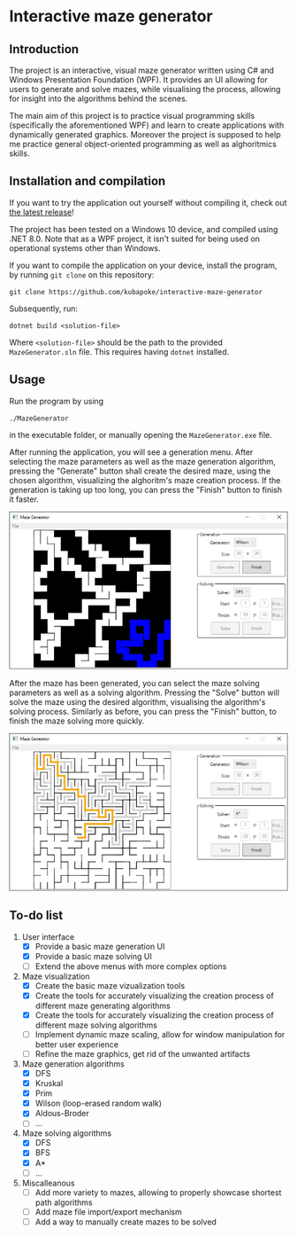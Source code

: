 # Interactive maze generator
## Introduction
The project is an interactive, visual maze generator written using C# and Windows Presentation Foundation (WPF). It provides an UI allowing for users to generate and solve mazes, while visualising the process, allowing for insight into the algorithms behind the scenes.

The main aim of this project is to practice visual programming skills (specifically the aforementioned WPF) and learn to create applications with dynamically generated graphics. Moreover the project is supposed to help me practice general object-oriented programming as well as alghoritmics skills.

## Installation and compilation
If you want to try the application out yourself without compiling it, check out [the latest release](https://github.com/kubapoke/interactive-maze-generator/releases)!

The project has been tested on a Windows 10 device, and compiled using .NET 8.0. Note that as a WPF project, it isn't suited for being used on operational systems other than Windows.

If you want to compile the application on your device, install the program, by running `git clone` on this repository:
```shell
git clone https://github.com/kubapoke/interactive-maze-generator
```
Subsequently, run:
```shell
dotnet build <solution-file>
```
Where `<solution-file>` should be the path to the provided `MazeGenerator.sln` file.
This requires having `dotnet` installed.

## Usage
Run the program by using
```shell
./MazeGenerator
```
in the executable folder, or manually opening the ```MazeGenerator.exe``` file.

After running the application, you will see a generation menu. After selecting the maze parameters as well as the maze generation algorithm, pressing the "Generate" button shall create the desired maze, using the chosen algorithm, visualizing the alghoritm's maze creation process. If the generation is taking up too long, you can press the "Finish" button to finish it faster.

![An example of a maze being generated using Wilson algorithm.](./Images/MazeGenerationExample.jpg)

After the maze has been generated, you can select the maze solving parameters as well as a solving algorithm. Pressing the "Solve" button will solve the maze using the desired algorithm, visualising the algorithm's solving process. Similarly as before, you can press the "Finish" button, to finish the maze solving more quickly.

![An example of a maze being solved using A* algorithm.](./Images/MazeSolvingExamle.jpg)

## To-do list
1. User interface
    - [X] Provide a basic maze generation UI
    - [X] Provide a basic maze solving UI
    - [ ] Extend the above menus with more complex options
2. Maze visualization
    - [X] Create the basic maze vizualization tools
    - [X] Create the tools for accurately visualizing the creation process of different maze generating algorithms
    - [X] Create the tools for accurately visualizing the creation process of different maze solving algorithms
    - [ ] Implement dynamic maze scaling, allow for window manipulation for better user experience
    - [ ] Refine the maze graphics, get rid of the unwanted artifacts
3. Maze generation algorithms
    - [X] DFS
    - [X] Kruskal
    - [X] Prim
    - [X] Wilson (loop-erased random walk)
    - [X] Aldous-Broder
    - [ ] ...
4. Maze solving algorithms
    - [X] DFS
    - [X] BFS
    - [X] A*
    - [ ] ...
5. Miscalleanous
    - [ ] Add more variety to mazes, allowing to properly showcase shortest path algorithms
    - [ ] Add maze file import/export mechanism
    - [ ] Add a way to manually create mazes to be solved
